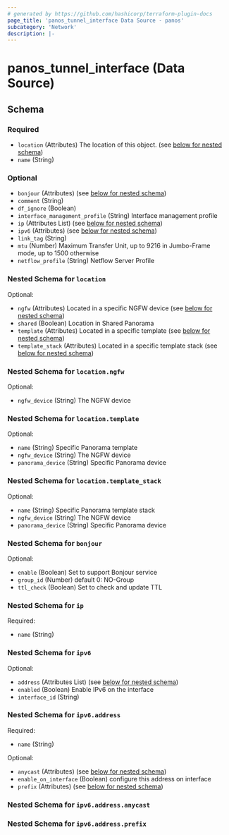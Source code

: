 ```yaml
---
# generated by https://github.com/hashicorp/terraform-plugin-docs
page_title: 'panos_tunnel_interface Data Source - panos'
subcategory: 'Network'
description: |-
---
```


# panos_tunnel_interface (Data Source)

<!-- schema generated by tfplugindocs -->

## Schema

### Required

- `location` (Attributes) The location of this object. (see [below for nested schema](#nestedatt--location))
- `name` (String)

### Optional

- `bonjour` (Attributes) (see [below for nested schema](#nestedatt--bonjour))
- `comment` (String)
- `df_ignore` (Boolean)
- `interface_management_profile` (String) Interface management profile
- `ip` (Attributes List) (see [below for nested schema](#nestedatt--ip))
- `ipv6` (Attributes) (see [below for nested schema](#nestedatt--ipv6))
- `link_tag` (String)
- `mtu` (Number) Maximum Transfer Unit, up to 9216 in Jumbo-Frame mode, up to 1500 otherwise
- `netflow_profile` (String) Netflow Server Profile

<a id="nestedatt--location"></a>

### Nested Schema for `location`

Optional:

- `ngfw` (Attributes) Located in a specific NGFW device (see [below for nested schema](#nestedatt--location--ngfw))
- `shared` (Boolean) Location in Shared Panorama
- `template` (Attributes) Located in a specific template (see [below for nested schema](#nestedatt--location--template))
- `template_stack` (Attributes) Located in a specific template stack (see [below for nested schema](#nestedatt--location--template_stack))

<a id="nestedatt--location--ngfw"></a>

### Nested Schema for `location.ngfw`

Optional:

- `ngfw_device` (String) The NGFW device

<a id="nestedatt--location--template"></a>

### Nested Schema for `location.template`

Optional:

- `name` (String) Specific Panorama template
- `ngfw_device` (String) The NGFW device
- `panorama_device` (String) Specific Panorama device

<a id="nestedatt--location--template_stack"></a>

### Nested Schema for `location.template_stack`

Optional:

- `name` (String) Specific Panorama template stack
- `ngfw_device` (String) The NGFW device
- `panorama_device` (String) Specific Panorama device

<a id="nestedatt--bonjour"></a>

### Nested Schema for `bonjour`

Optional:

- `enable` (Boolean) Set to support Bonjour service
- `group_id` (Number) default 0: NO-Group
- `ttl_check` (Boolean) Set to check and update TTL

<a id="nestedatt--ip"></a>

### Nested Schema for `ip`

Required:

- `name` (String)

<a id="nestedatt--ipv6"></a>

### Nested Schema for `ipv6`

Optional:

- `address` (Attributes List) (see [below for nested schema](#nestedatt--ipv6--address))
- `enabled` (Boolean) Enable IPv6 on the interface
- `interface_id` (String)

<a id="nestedatt--ipv6--address"></a>

### Nested Schema for `ipv6.address`

Required:

- `name` (String)

Optional:

- `anycast` (Attributes) (see [below for nested schema](#nestedatt--ipv6--address--anycast))
- `enable_on_interface` (Boolean) configure this address on interface
- `prefix` (Attributes) (see [below for nested schema](#nestedatt--ipv6--address--prefix))

<a id="nestedatt--ipv6--address--anycast"></a>

### Nested Schema for `ipv6.address.anycast`

<a id="nestedatt--ipv6--address--prefix"></a>

### Nested Schema for `ipv6.address.prefix`
